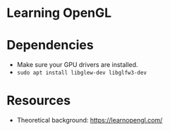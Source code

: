 # Learning OpenGL

# Dependencies

- Make sure your GPU drivers are installed.
- `sudo apt install libglew-dev libglfw3-dev`

# Resources

- Theoretical background: https://learnopengl.com/